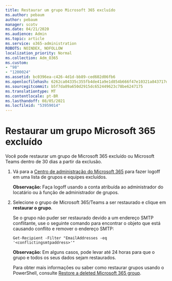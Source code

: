 ```yaml
---
title: Restaurar um grupo Microsoft 365 excluído
ms.author: pebaum
author: pebaum
manager: scotv
ms.date: 04/21/2020
ms.audience: Admin
ms.topic: article
ms.service: o365-administration
ROBOTS: NOINDEX, NOFOLLOW
localization_priority: Normal
ms.collection: Adm_O365
ms.custom:
- "98"
- "1200024"
ms.assetid: bc0396ea-c426-4d1d-bb89-ced602d06fb6
ms.openlocfilehash: 6262ca04335c355fb4de41a9e1d854b666f47e10321a843717d6eb951c46cafd
ms.sourcegitcommit: b5f7da89a650d2915dc652449623c78be6247175
ms.translationtype: MT
ms.contentlocale: pt-BR
ms.lasthandoff: 08/05/2021
ms.locfileid: "53959014"
---
```

# <a name="restore-a-deleted-microsoft-365-group"></a>Restaurar um grupo Microsoft 365 excluído

Você pode restaurar um grupo de Microsoft 365 excluído ou Microsoft Teams dentro de 30 dias a partir da exclusão.

1. Vá para a [Centro de administração do Microsoft 365](https://aka.ms/RestoreDeletedGroup) para fazer logoff em uma lista de grupos e equipes excluídos.

    **Observação:** Faça logoff usando a conta atribuída ao administrador do locatário ou à função de administrador de grupos.

1. Selecione o grupo de Microsoft 365/Teams a ser restaurado e clique em **restaurar o grupo**.

    Se o grupo não puder ser restaurado devido a um endereço SMTP conflitante, use o seguinte comando para encontrar o objeto que está causando conflito e remover o endereço SMTP:

    `Get-Recipient -Filter "EmailAddresses -eq '<conflictingsmtpaddress>'"`

    **Observação:** Em alguns casos, pode levar até 24 horas para que o grupo e todos os seus dados sejam restaurados.

    Para obter mais informações ou saber como restaurar grupos usando o PowerShell, consulte [Restore a deleted Microsoft 365 group](https://go.microsoft.com/fwlink/?linkid=867802).